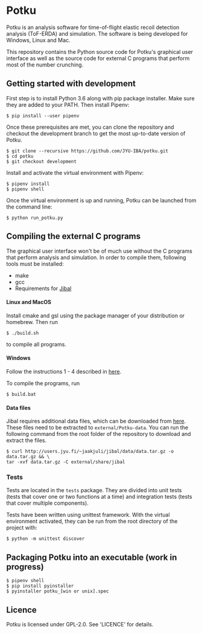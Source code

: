 # Potku

Potku is an analysis software for time-of-flight elastic recoil detection 
analysis (ToF-ERDA) and simulation. The software is being developed for Windows, 
Linux and Mac.

This repository contains the Python source code for Potku's graphical user 
interface as well as the source code for external C programs that perform 
most of the number crunching.

## Getting started with development

First step is to install Python 3.6 along with pip package installer. Make 
sure they are added to your PATH. Then install Pipenv:
 
````
$ pip install --user pipenv
````

Once these prerequisites are met, you can clone the repository and 
checkout the development branch to get the most up-to-date version of Potku.
 
````
$ git clone --recursive https://github.com/JYU-IBA/potku.git
$ cd potku
$ git checkout development
````

Install and activate the virtual environment with Pipenv:

````
$ pipenv install
$ pipenv shell
````

Once the virtual environment is up and running, Potku can be launched from the 
command line:
 
````
$ python run_potku.py
````

## Compiling the external C programs

The graphical user interface won't be of much use without the C programs that 
perform analysis and simulation. In order to compile them, following tools 
must be installed:

- make
- gcc
- Requirements for [Jibal](https://github.com/JYU-IBA/jibal/blob/master/INSTALL.md#minimum-requirements)

#### Linux and MacOS

Install cmake and gsl using the package manager of your distribution or 
homebrew. Then run

````
$ ./build.sh
````

to compile all programs.

#### Windows

Follow the instructions 1 - 4 described in [here](https://github.com/JYU-IBA/jibal/blob/master/INSTALL.md#installation-instructions-for-microsoft-windows-10).

To compile the programs, run

````
$ build.bat
````

#### Data files

Jibal requires additional data files, which can be downloaded from 
[here](http://users.jyu.fi/~jaakjuli/jibal/data/). 
These files need to be extracted to ``external/Potku-data``. You can run the 
following command from the root folder of the repository to download and 
extract the files.

````
$ curl http://users.jyu.fi/~jaakjuli/jibal/data/data.tar.gz -o data.tar.gz && \
tar -xvf data.tar.gz -C external/share/jibal
````

### Tests

Tests are located in the ``tests`` package. They are divided into unit tests 
(tests that cover one or two functions at a time) and integration tests 
(tests that cover multiple components).
  
Tests have been written using unittest framework. With the virtual environment 
activated, they can be run from the root directory of the project with:

````
$ python -m unittest discover
````

## Packaging Potku into an executable (work in progress)

````
$ pipenv shell
$ pip install pyinstaller
$ pyinstaller potku_[win or unix].spec
````


## Licence

Potku is licensed under GPL-2.0. See 'LICENCE' for details.